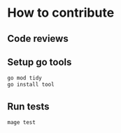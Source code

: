 # How to contribute

## Code reviews

## Setup go tools

```bash
go mod tidy
go install tool
```

## Run tests

```bash
mage test
```
